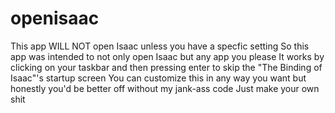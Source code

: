# openisaac
This app WILL NOT open Isaac unless you have a specfic setting
So this app was intended to not only open Isaac but any app you please
It works by clicking on your taskbar and then pressing enter to skip the "The Binding of Isaac"'s startup screen
You can customize this in any way you want but honestly you'd be better off without my jank-ass code
Just make your own shit
